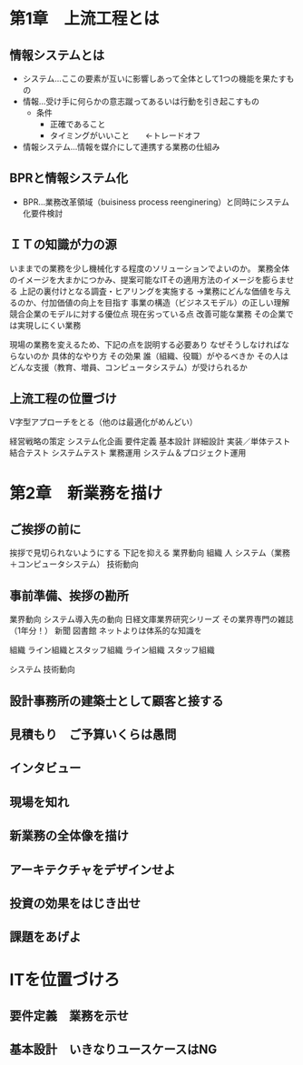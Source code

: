 # 第1章　上流工程とは
## 情報システムとは
- システム…ここの要素が互いに影響しあって全体として1つの機能を果たすもの
- 情報…受け手に何らかの意志蹴ってあるいは行動を引き起こすもの
  - 条件
    - 正確であること
    - タイミングがいいこと　　←トレードオフ
- 情報システム…情報を媒介にして連携する業務の仕組み
## BPRと情報システム化
- BPR…業務改革領域（buisiness process reenginering）と同時にシステム化要件検討
## ＩＴの知識が力の源
いままでの業務を少し機械化する程度のソリューションでよいのか。
業務全体のイメージを大まかにつかみ、提案可能なITその適用方法のイメージを膨らませる
上記の裏付けとなる調査・ヒアリングを実施する
→業務にどんな価値を与えるのか、付加価値の向上を目指す
事業の構造（ビジネスモデル）の正しい理解
競合企業のモデルに対する優位点
現在劣っている点
改善可能な業務
その企業では実現しにくい業務

現場の業務を変えるため、下記の点を説明する必要あり
なぜそうしなければならないのか
具体的なやり方
その効果
誰（組織、役職）がやるべきか
その人はどんな支援（教育、増員、コンピュータシステム）が受けられるか
## 上流工程の位置づけ
V字型アプローチをとる（他のは最適化がめんどい）

経営戦略の策定
システム化企画
要件定義
基本設計
詳細設計
実装／単体テスト
結合テスト
システムテスト
業務運用
システム＆プロジェクト運用
# 第2章　新業務を描け
## ご挨拶の前に
挨拶で見切られないようにする
下記を抑える
業界動向
組織
人
システム（業務＋コンピュータシステム）
技術動向
## 事前準備、挨拶の勘所
業界動向
システム導入先の動向
日経文庫業界研究シリーズ
その業界専門の雑誌（1年分！）
新聞
図書館
ネットよりは体系的な知識を

組織
ライン組織とスタッフ組織
ライン組織
スタッフ組織

システム
技術動向
## 設計事務所の建築士として顧客と接する
## 見積もり　ご予算いくらは愚問
## インタビュー
## 現場を知れ
## 新業務の全体像を描け
## アーキテクチャをデザインせよ
## 投資の効果をはじき出せ
## 課題をあげよ
# ITを位置づけろ
## 要件定義　業務を示せ
## 基本設計　いきなりユースケースはNG
